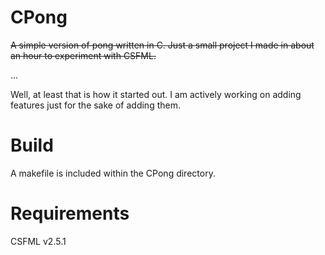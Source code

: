 # CPong
~~A simple version of pong written in C. Just a small project I made in about an hour to experiment with CSFML.~~

...

Well, at least that is how it started out. I am actively working on adding features just for the sake of adding them.

# Build
A makefile is included within the CPong directory.

# Requirements
CSFML v2.5.1
